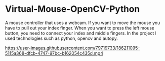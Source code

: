 # Virtual-Mouse-OpenCV-Python

A mouse controller that uses a webcam. If you want to move the mouse you have to pull out your index finger. When you want to press the left mouse button, you need to connect your index and middle fingers. 
In the project I used technologies such as python, opencv and autopy.



https://user-images.githubusercontent.com/79719733/186211095-5115a368-dfcb-4747-97bc-b162054c435d.mp4

